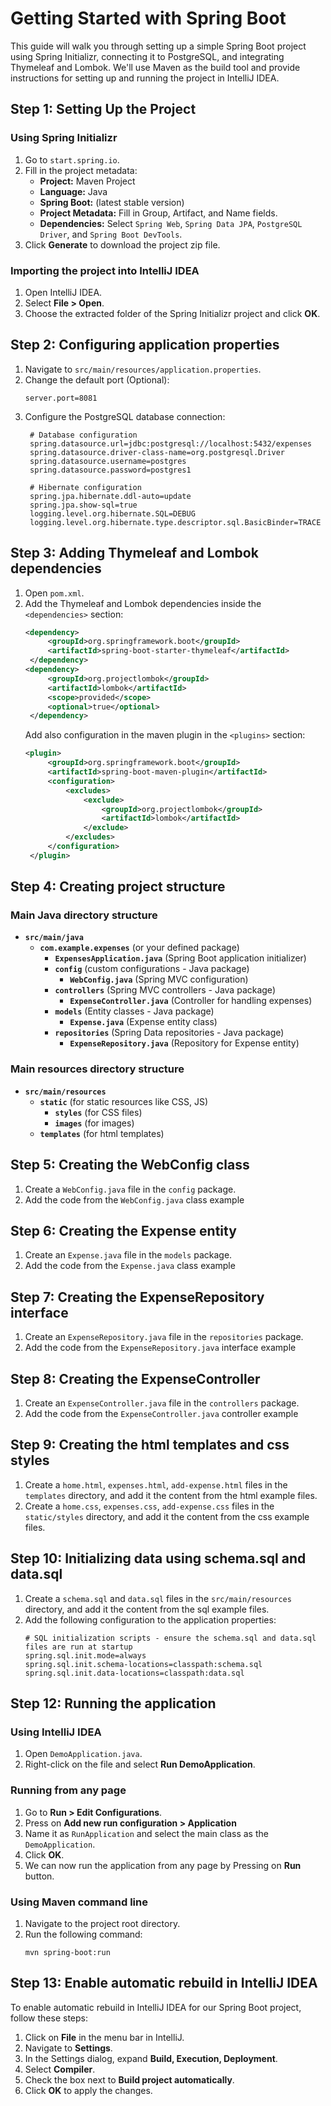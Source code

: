 # Getting Started with Spring Boot

This guide will walk you through setting up a simple Spring Boot project using Spring Initializr, connecting it to PostgreSQL, and integrating Thymeleaf and Lombok. We'll use Maven as the build tool and provide instructions for setting up and running the project in IntelliJ IDEA.

## Step 1: Setting Up the Project

### Using Spring Initializr

1. Go to `start.spring.io`.
2. Fill in the project metadata:
   - **Project:** Maven Project
   - **Language:** Java
   - **Spring Boot:** (latest stable version)
   - **Project Metadata:** Fill in Group, Artifact, and Name fields.
   - **Dependencies:** Select `Spring Web`, `Spring Data JPA`, `PostgreSQL Driver`, and `Spring Boot DevTools`.
3. Click **Generate** to download the project zip file.

### Importing the project into IntelliJ IDEA

1. Open IntelliJ IDEA.
2. Select **File > Open**.
3. Choose the extracted folder of the Spring Initializr project and click **OK**.

## Step 2: Configuring application properties

1. Navigate to `src/main/resources/application.properties`.
2. Change the default port (Optional):
   ```properties
   server.port=8081
   ```
3. Configure the PostgreSQL database connection:
   ```properties
    # Database configuration
    spring.datasource.url=jdbc:postgresql://localhost:5432/expenses
    spring.datasource.driver-class-name=org.postgresql.Driver
    spring.datasource.username=postgres
    spring.datasource.password=postgres1

    # Hibernate configuration
    spring.jpa.hibernate.ddl-auto=update
    spring.jpa.show-sql=true
    logging.level.org.hibernate.SQL=DEBUG
    logging.level.org.hibernate.type.descriptor.sql.BasicBinder=TRACE
   ```

## Step 3: Adding Thymeleaf and Lombok dependencies

1. Open `pom.xml`.
2. Add the Thymeleaf and Lombok dependencies inside the `<dependencies>` section:
   ```xml
   <dependency>
		<groupId>org.springframework.boot</groupId>
		<artifactId>spring-boot-starter-thymeleaf</artifactId>
    </dependency>
   <dependency>
        <groupId>org.projectlombok</groupId>
        <artifactId>lombok</artifactId>
        <scope>provided</scope>
        <optional>true</optional>
    </dependency>
   ```
   Add also configuration in the maven plugin in the `<plugins>` section:
   ```xml
   <plugin>
        <groupId>org.springframework.boot</groupId>
        <artifactId>spring-boot-maven-plugin</artifactId>
        <configuration>
            <excludes>
                <exclude>
                    <groupId>org.projectlombok</groupId>
                    <artifactId>lombok</artifactId>
                </exclude>
            </excludes>
        </configuration>
    </plugin>
   ```

## Step 4: Creating project structure

### Main Java directory structure

- **`src/main/java`**
  - **`com.example.expenses`** (or your defined package)
    - **`ExpensesApplication.java`** (Spring Boot application initializer)
    - **`config`** (custom configurations - Java package)
        - **`WebConfig.java`** (Spring MVC configuration)
    - **`controllers`** (Spring MVC controllers - Java package)
        - **`ExpenseController.java`** (Controller for handling expenses)
    - **`models`** (Entity classes - Java package)
        - **`Expense.java`** (Expense entity class)
    - **`repositories`** (Spring Data repositories - Java package)
        - **`ExpenseRepository.java`** (Repository for Expense entity)

### Main resources directory structure

- **`src/main/resources`**
  - **`static`** (for static resources like CSS, JS)
    - **`styles`** (for CSS files)
    - **`images`** (for images)
  - **`templates`** (for html templates)

## Step 5: Creating the WebConfig class

1. Create a `WebConfig.java` file in the `config` package.
2. Add the code from the `WebConfig.java` class example

## Step 6: Creating the Expense entity

1. Create an `Expense.java` file in the `models` package.
2. Add the code from the `Expense.java` class example

## Step 7: Creating the ExpenseRepository interface

1. Create an `ExpenseRepository.java` file in the `repositories` package.
2. Add the code from the `ExpenseRepository.java` interface example

## Step 8: Creating the ExpenseController

1. Create an `ExpenseController.java` file in the `controllers` package.
2. Add the code from the `ExpenseController.java` controller example

## Step 9: Creating the html templates and css styles

1. Create a `home.html`, `expenses.html`, `add-expense.html` files in the `templates` directory, and add it the content from the html example files.
2. Create a `home.css`, `expenses.css`, `add-expense.css` files in the `static/styles` directory, and add it the content from the css example files.

## Step 10: Initializing data using schema.sql and data.sql

1. Create a `schema.sql` and `data.sql` files in the `src/main/resources` directory, and add it the content from the sql example files.
2. Add the following configuration to the application properties:
    ```
    # SQL initialization scripts - ensure the schema.sql and data.sql files are run at startup
    spring.sql.init.mode=always
    spring.sql.init.schema-locations=classpath:schema.sql
    spring.sql.init.data-locations=classpath:data.sql
    ```

## Step 12: Running the application

### Using IntelliJ IDEA

1. Open `DemoApplication.java`.
2. Right-click on the file and select **Run DemoApplication**.

### Running from any page

1. Go to **Run > Edit Configurations**.
2. Press on **Add new run configuration > Application**
3. Name it as `RunApplication` and select the main class as the `DemoApplication`.
4. Click **OK**.
5. We can now run the application from any page by Pressing on **Run** button.


### Using Maven command line

1. Navigate to the project root directory.
2. Run the following command:
   ```
   mvn spring-boot:run
   ```

## Step 13: Enable automatic rebuild in IntelliJ IDEA
To enable automatic rebuild in IntelliJ IDEA for our Spring Boot project, follow these steps:

1. Click on **File** in the menu bar in IntelliJ.
2. Navigate to **Settings**.
3. In the Settings dialog, expand **Build, Execution, Deployment**.
4. Select **Compiler**.
5. Check the box next to **Build project automatically**.
6. Click **OK** to apply the changes.
